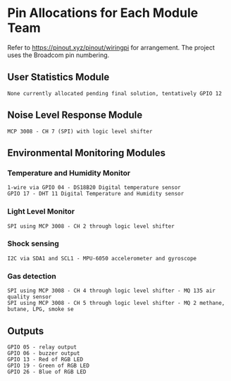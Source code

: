 # Pin Allocations for Each Module Team

Refer to https://pinout.xyz/pinout/wiringpi for arrangement. The project uses the Broadcom pin numbering.

## User Statistics Module
    None currently allocated pending final solution, tentatively GPIO 12
  
## Noise Level Response Module
    MCP 3008 - CH 7 (SPI) with logic level shifter

## Environmental Monitoring Modules
  
###  Temperature and Humidity Monitor 
    1-wire via GPIO 04 - DS18B20 Digital temperature sensor
    GPIO 17 - DHT 11 Digital Temperature and Humidity sensor

###  Light Level Monitor
    SPI using MCP 3008 - CH 2 through logic level shifter
  
###  Shock sensing
    I2C via SDA1 and SCL1 - MPU-6050 accelerometer and gyroscope

###  Gas detection
    SPI using MCP 3008 - CH 4 through logic level shifter - MQ 135 air quality sensor
    SPI using MCP 3008 - CH 5 through logic level shifter - MQ 2 methane, butane, LPG, smoke se
    
## Outputs
    GPIO 05 - relay output
    GPIO 06 - buzzer output
    GPIO 13 - Red of RGB LED
    GPIO 19 - Green of RGB LED
    GPIO 26 - Blue of RGB LED
